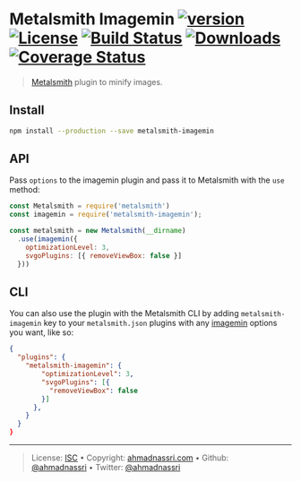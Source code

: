 # Metalsmith Imagemin [![version][npm-version]][npm-url] [![License][license-image]][license-url] [![Build Status][travis-image]][travis-url] [![Downloads][npm-downloads]][npm-url] [![Coverage Status][codeclimate-coverage]][codeclimate-url]

> [Metalsmith](http://www.metalsmith.io/) plugin to minify images.

## Install

```bash
npm install --production --save metalsmith-imagemin
```

## API

Pass `options` to the imagemin plugin and pass it to Metalsmith with the `use` method:

```js
const Metalsmith = require('metalsmith')
const imagemin = require('metalsmith-imagemin');

const metalsmith = new Metalsmith(__dirname)
  .use(imagemin({
    optimizationLevel: 3,
    svgoPlugins: [{ removeViewBox: false }]
  }))
```

## CLI

You can also use the plugin with the Metalsmith CLI by adding `metalsmith-imagemin` key to your `metalsmith.json` plugins with any [imagemin](https://github.com/imagemin/imagemin) options you want, like so:

```json
{
  "plugins": {
    "metalsmith-imagemin": {
        "optimizationLevel": 3,
        "svgoPlugins": [{
          "removeViewBox": false
        }]
      },
    }
  }
}
```

---
> License: [ISC][license-url] &bull; 
> Copyright: [ahmadnassri.com](https://www.ahmadnassri.com) &bull; 
> Github: [@ahmadnassri](https://github.com/ahmadnassri) &bull; 
> Twitter: [@ahmadnassri](https://twitter.com/ahmadnassri)

[license-url]: http://choosealicense.com/licenses/isc/
[license-image]: https://img.shields.io/github/license/ahmadnassri/metalsmith-imagemin.svg?style=flat-square

[travis-url]: https://travis-ci.org/ahmadnassri/metalsmith-imagemin
[travis-image]: https://img.shields.io/travis/ahmadnassri/metalsmith-imagemin.svg?style=flat-square

[npm-url]: https://www.npmjs.com/package/metalsmith-imagemin
[npm-version]: https://img.shields.io/npm/v/metalsmith-imagemin.svg?style=flat-square
[npm-downloads]: https://img.shields.io/npm/dm/metalsmith-imagemin.svg?style=flat-square

[codeclimate-url]: https://codeclimate.com/github/ahmadnassri/metalsmith-imagemin
[codeclimate-coverage]: https://api.codeclimate.com/v1/badges/93b75ed23df8226fa626/test_coverage?style=flat-square

